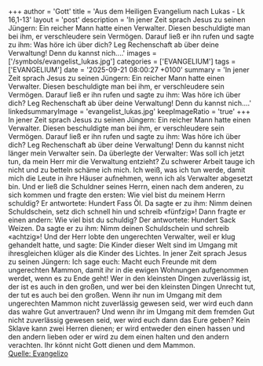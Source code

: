 +++
author = 'Gott'
title = 'Aus dem Heiligen Evangelium nach Lukas - Lk 16,1-13'
layout = 'post'
description = 'In jener Zeit sprach Jesus zu seinen Jüngern: Ein reicher Mann hatte einen Verwalter. Diesen beschuldigte man bei ihm, er verschleudere sein Vermögen. Darauf ließ er ihn rufen und sagte zu ihm: Was höre ich über dich? Leg Rechenschaft ab über deine Verwaltung! Denn du kannst nich....'
images = ['/symbols/evangelist_lukas.jpg']
categories = ['EVANGELIUM']
tags = ['EVANGELIUM']
date = '2025-09-21 08:00:27 +0100'
summary = 'In jener Zeit sprach Jesus zu seinen Jüngern: Ein reicher Mann hatte einen Verwalter. Diesen beschuldigte man bei ihm, er verschleudere sein Vermögen. Darauf ließ er ihn rufen und sagte zu ihm: Was höre ich über dich? Leg Rechenschaft ab über deine Verwaltung! Denn du kannst nich....'
linkedsummaryImage = 'evangelist_lukas.jpg'
keepImageRatio = 'true'
+++
In jener Zeit sprach Jesus zu seinen Jüngern: Ein reicher Mann hatte einen Verwalter. Diesen beschuldigte man bei ihm, er verschleudere sein Vermögen.
Darauf ließ er ihn rufen und sagte zu ihm: Was höre ich über dich? Leg Rechenschaft ab über deine Verwaltung! Denn du kannst nicht länger mein Verwalter sein.<!--more-->
Da überlegte der Verwalter: Was soll ich jetzt tun, da mein Herr mir die Verwaltung entzieht? Zu schwerer Arbeit tauge ich nicht und zu betteln schäme ich mich.
Ich weiß, was ich tun werde, damit mich die Leute in ihre Häuser aufnehmen, wenn ich als Verwalter abgesetzt bin.
Und er ließ die Schuldner seines Herrn, einen nach dem anderen, zu sich kommen und fragte den ersten: Wie viel bist du meinem Herrn schuldig?
Er antwortete: Hundert Fass Öl. Da sagte er zu ihm: Nimm deinen Schuldschein, setz dich schnell hin und schreib «fünfzig»!
Dann fragte er einen andern: Wie viel bist du schuldig? Der antwortete: Hundert Sack Weizen. Da sagte er zu ihm: Nimm deinen Schuldschein und schreib «achtzig»!
Und der Herr lobte den ungerechten Verwalter, weil er klug gehandelt hatte, und sagte: Die Kinder dieser Welt sind im Umgang mit ihresgleichen klüger als die Kinder des Lichtes.
In jener Zeit sprach Jesus zu seinen Jüngern: Ich sage euch: Macht euch Freunde mit dem ungerechten Mammon, damit ihr in die ewigen Wohnungen aufgenommen werdet, wenn es zu Ende geht!
Wer in den kleinsten Dingen zuverlässig ist, der ist es auch in den großen, und wer bei den kleinsten Dingen Unrecht tut, der tut es auch bei den großen.
Wenn ihr nun im Umgang mit dem ungerechten Mammon nicht zuverlässig gewesen seid, wer wird euch dann das wahre Gut anvertrauen?
Und wenn ihr im Umgang mit dem fremden Gut nicht zuverlässig gewesen seid, wer wird euch dann das Eure geben?
Kein Sklave kann zwei Herren dienen; er wird entweder den einen hassen und den andern lieben oder er wird zu dem einen halten und den andern verachten. Ihr könnt nicht Gott dienen und dem Mammon.<br> [Quelle: Evangelizo](https://evangeliumtagfuertag.org/DE/gospel)